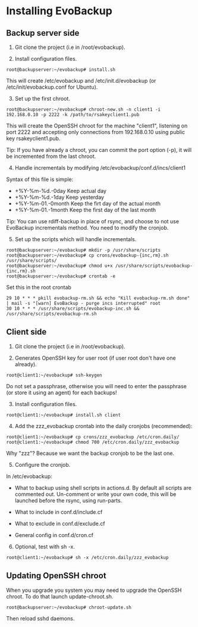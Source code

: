 Installing EvoBackup
====================

Backup server side
------------------

1) Git clone the project (i.e in /root/evobackup).

2) Install configuration files.

```
root@backupserver:~/evobackup# install.sh
```

This will create /etc/evobackup and /etc/init.d/evobackup (or
/etc/init/evobackup.conf for Ubuntu).

3) Set up the first chroot.

```
root@backupserver:~/evobackup# chroot-new.sh -n client1 -i 192.168.0.10 -p 2222 -k /path/to/rsakeyclient1.pub
```

This will create the OpenSSH chroot for the machine "client1", listening on
port 2222 and accepting only connections from 192.168.0.10 using public key
rsakeyclient1.pub.

Tip: If you have already a chroot, you can commit the port option (-p), it
will be incremented from the last chroot.

4) Handle incrementals by modifying /etc/evobackup/conf.d/incs/client1

Syntax of this file is simple:

* +%Y-%m-%d.-0day Keep actual day
* +%Y-%m-%d.-1day Keep yesterday
* +%Y-%m-01.-0month Keep the firt day of the actual month
* +%Y-%m-01.-1month Keep the first day of the last month

Tip: You can use rdiff-backup in place of rsync, and choose to not use
EvoBackup incrementals method. You need to modify the cronjob.

5) Set up the scripts which will handle incrementals.

```
root@backupserver:~/evobackup# mkdir -p /usr/share/scripts
root@backupserver:~/evobackup# cp crons/evobackup-{inc,rm}.sh /usr/share/scripts/
root@backupserver:~/evobackup# chmod u+x /usr/share/scripts/evobackup-{inc,rm}.sh
root@backupserver:~/evobackup# crontab -e
```

Set this in the root crontab

```
29 10 * * * pkill evobackup-rm.sh && echo "Kill evobackup-rm.sh done" | mail -s "[warn] EvoBackup - purge incs interrupted" root
30 10 * * * /usr/share/scripts/evobackup-inc.sh && /usr/share/scripts/evobackup-rm.sh
````

Client side
-----------

1) Git clone the project (i.e in /root/evobackup).

2) Generates OpenSSH key for user root (if user root don't have one already).

```
root@client1:~/evobackup# ssh-keygen
```

Do not set a passphrase, otherwise you will need to enter the passphrase (or
store it using an agent) for each backups!

3) Install configuration files.

```
root@client1:~/evobackup# install.sh client
```

4) Add the zzz_evobackup crontab into the daily cronjobs (recommended):

```
root@client1:~/evobackup# cp crons/zzz_evobackup /etc/cron.daily/
root@client1:~/evobackup# chmod 700 /etc/cron.daily/zzz_evobackup
```

Why "zzz"? Because we want the backup cronjob to be the last one.

5) Configure the cronjob.

In /etc/evobackup:

* What to backup using shell scripts in actions.d. By default all scripts are
  commented out. Un-comment or write your own code, this will be launched
  before the rsync, using run-parts.

* What to include in conf.d/include.cf
* What to exclude in conf.d/exclude.cf
* General config in conf.d/cron.cf

6) Optional, test with sh -x.

```
root@client1:~/evobackup# sh -x /etc/cron.daily/zzz_evobackup
```

Updating OpenSSH chroot
-----------------------

When you upgrade you system you may need to upgrade the OpenSSH chroot. To do
that launch update-chroot.sh.

```
root@backupserver:~/evobackup# chroot-update.sh
```

Then reload sshd daemons.